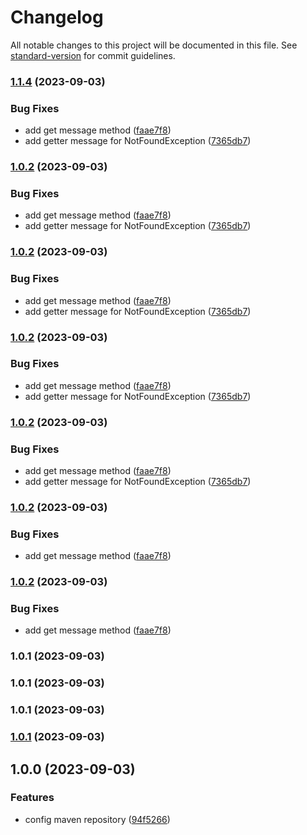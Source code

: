 # Changelog

All notable changes to this project will be documented in this file. See [standard-version](https://github.com/conventional-changelog/standard-version) for commit guidelines.

### [1.1.4](https://github.com/engineer-yt-clone/yt-framework/compare/v1.0.1...v1.1.4) (2023-09-03)


### Bug Fixes

* add get message method ([faae7f8](https://github.com/engineer-yt-clone/yt-framework/commit/faae7f8c3887b4e30a2d5119d27aad26d4d32eee))
* add getter message for NotFoundException ([7365db7](https://github.com/engineer-yt-clone/yt-framework/commit/7365db77e695ea2a39fb4243c0f35bc399f004ac))

### [1.0.2](https://github.com/engineer-yt-clone/yt-framework/compare/v1.0.1...v1.0.2) (2023-09-03)


### Bug Fixes

* add get message method ([faae7f8](https://github.com/engineer-yt-clone/yt-framework/commit/faae7f8c3887b4e30a2d5119d27aad26d4d32eee))
* add getter message for NotFoundException ([7365db7](https://github.com/engineer-yt-clone/yt-framework/commit/7365db77e695ea2a39fb4243c0f35bc399f004ac))

### [1.0.2](https://github.com/engineer-yt-clone/yt-framework/compare/v1.0.1...v1.0.2) (2023-09-03)


### Bug Fixes

* add get message method ([faae7f8](https://github.com/engineer-yt-clone/yt-framework/commit/faae7f8c3887b4e30a2d5119d27aad26d4d32eee))
* add getter message for NotFoundException ([7365db7](https://github.com/engineer-yt-clone/yt-framework/commit/7365db77e695ea2a39fb4243c0f35bc399f004ac))

### [1.0.2](https://github.com/engineer-yt-clone/yt-framework/compare/v1.0.1...v1.0.2) (2023-09-03)


### Bug Fixes

* add get message method ([faae7f8](https://github.com/engineer-yt-clone/yt-framework/commit/faae7f8c3887b4e30a2d5119d27aad26d4d32eee))
* add getter message for NotFoundException ([7365db7](https://github.com/engineer-yt-clone/yt-framework/commit/7365db77e695ea2a39fb4243c0f35bc399f004ac))

### [1.0.2](https://github.com/engineer-yt-clone/yt-framework/compare/v1.0.1...v1.0.2) (2023-09-03)


### Bug Fixes

* add get message method ([faae7f8](https://github.com/engineer-yt-clone/yt-framework/commit/faae7f8c3887b4e30a2d5119d27aad26d4d32eee))
* add getter message for NotFoundException ([7365db7](https://github.com/engineer-yt-clone/yt-framework/commit/7365db77e695ea2a39fb4243c0f35bc399f004ac))

### [1.0.2](https://github.com/engineer-yt-clone/yt-framework/compare/v1.0.1...v1.0.2) (2023-09-03)


### Bug Fixes

* add get message method ([faae7f8](https://github.com/engineer-yt-clone/yt-framework/commit/faae7f8c3887b4e30a2d5119d27aad26d4d32eee))

### [1.0.2](https://github.com/engineer-yt-clone/yt-framework/compare/v1.0.1...v1.0.2) (2023-09-03)


### Bug Fixes

* add get message method ([faae7f8](https://github.com/engineer-yt-clone/yt-framework/commit/faae7f8c3887b4e30a2d5119d27aad26d4d32eee))

### 1.0.1 (2023-09-03)

### 1.0.1 (2023-09-03)

### 1.0.1 (2023-09-03)

### [1.0.1](https://github.com/engineer-yt-clone/yt-framework/compare/v1.0.0...v1.0.1) (2023-09-03)

## 1.0.0 (2023-09-03)


### Features

* config maven repository ([94f5266](https://github.com/engineer-yt-clone/yt-framework/commit/94f526698ad339644a11d85b051179095c1992c9))
